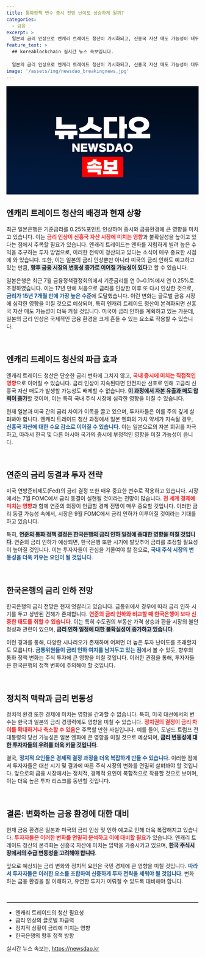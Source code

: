 ```yaml
---
title: 통화정책 변수 증시 전망 난이도 상승하게 될까?
categories:
  - 금융
excerpt: >
  일본의 금리 인상으로 엔캐리 트레이드 청산이 가시화되고, 신흥국 자산 매도 가능성이 대두된다. 금융시장에 미칠 파급력과 함께 한국은행의 금리 인하 시점에 대한 이견이 커지며 투자자들의 불확실성이 높아진 상황이다.
feature_text: >
  ## koreablockchain 실시간 뉴스 속보입니다.

  일본의 금리 인상으로 엔캐리 트레이드 청산이 가시화되고, 신흥국 자산 매도 가능성이 대두된다. 금융시장에 미칠 파급력과 함께 한국은행의 금리 인하 시점에 대한 이견이 커지며 투자자들의 불확실성이 높아진 상황이다.
image: '/assets/img/newsdao_breakingnews.jpg'
---
```


<p><img src="/assets/img/newsdao_breakingnews.jpg" alt="koreablockchain 속보" /></p>

<h2 data-ke-size="size26">엔캐리 트레이드 청산의 배경과 현재 상황</h2>

<p data-ke-size="size16">최근 일본은행은 기준금리를 0.25%포인트 인상하며 증시와 금융환경에 큰 영향을 미치고 있습니다. 이는 <b><span style="color: #ee2323;">금리 인상이 신흥국 자산 시장에 미치는 영향</span></b>과 불확실성을 높이고 있다는 점에서 주목할 필요가 있습니다. 엔캐리 트레이드는 엔화를 저렴하게 빌려 높은 수익을 추구하는 투자 방법으로, 이러한 전략이 청산되고 있다는 소식이 매우 중요한 시점에 와 있습니다. 또한, 이는 일본의 금리 인상뿐만 아니라 미국의 금리 인하도 예고하고 있는 만큼, <b><span style="background-color: #21538527;">향후 금융 시장의 변동성 증가로 이어질 가능성이 있다</span></b>고 할 수 있습니다.</p>

<p data-ke-size="size16">일본은행은 최근 7월 금융정책결정회의에서 기준금리를 연 0~0.1%에서 연 0.25%로 조정하였습니다. 이는 17년 만에 처음으로 금리를 인상한 이후 또 다시 인상한 것으로, <b><span style="color: #1a5490;">금리가 15년 7개월 만에 가장 높은 수준</span></b>에 도달했습니다. 이런 변화는 글로벌 금융 시장에 심각한 영향을 미칠 것으로 예상되며, 특히 엔캐리 트레이드 청산이 본격화되면 신흥국 자산 매도 가능성이 더욱 커질 것입니다. 미국이 금리 인하를 계획하고 있는 가운데, 일본의 금리 인상은 국제적인 금융 환경을 크게 흔들 수 있는 요소로 작용할 수 있습니다.</p>

<p data-ke-size="size16">&nbsp;</p>

<h2 data-ke-size="size26">엔캐리 트레이드 청산의 파급 효과</h2>

<p data-ke-size="size16">엔캐리 트레이드 청산은 단순한 금리 변화에 그치지 않고, <b><span style="color: #ee2323;">국내 증시에 미치는 직접적인 영향</span></b>으로 이어질 수 있습니다. 금리 인상이 지속된다면 안전자산 선호로 인해 고금리 신흥국 자산 매도가 발생할 가능성도 배제할 수 없습니다. <b><span style="background-color: #21538527;">이 과정에서 자본 유출과 매도 압력이 증가</span></b>할 것이며, 이는 특히 국내 주식 시장에 심각한 영향을 미칠 수 있습니다.</p>

<p data-ke-size="size16">현재 일본과 미국 간의 금리 차이가 이목을 끌고 있으며, 투자자들은 이를 주의 깊게 살펴봐야 합니다. 엔캐리 트레이드 청산 과정에서 일본 엔화의 가치 약세가 지속될 경우, <b><span style="color: #1a5490;">신흥국 자산에 대한 수요 감소로 이어질 수 있습니다</span></b>. 이는 일본으로의 자본 회귀를 자극하고, 따라서 한국 및 다른 아시아 국가의 증시에 부정적인 영향을 미칠 가능성이 큽니다.</p>

<p data-ke-size="size16">&nbsp;</p>

<h2 data-ke-size="size26">연준의 금리 동결과 투자 전략</h2>

<p data-ke-size="size16">미국 연방준비제도(Fed)의 금리 결정 또한 매우 중요한 변수로 작용하고 있습니다. 시장에서는 7월 FOMC에서 금리 동결이 실현될 것이라는 전망이 많습니다. <b><span style="color: #ee2323;">전 세계 경제에 미치는 영향</span></b>과 함께 연준의 의장이 언급할 경제 전망이 매우 중요할 것입니다. 이러한 금리 동결 가능성 속에서, 시장은 9월 FOMC에서 금리 인하가 이루어질 것이라는 기대를 하고 있습니다.</p>

<p data-ke-size="size16">특히, <b><span style="background-color: #21538527;">연준의 통화 정책 결정은 한국은행의 금리 인하 일정에 중대한 영향을 미칠 것입니다</span></b>. 연준의 금리 인하가 예상되면, 한국은행 또한 시기에 발맞추어 금리를 조정할 필요성이 높아질 것입니다. 이는 투자자들이 관심을 기울여야 할 점으로, <b><span style="color: #1a5490;">국내 주식 시장의 변동성을 더욱 키우는 요인이 될 것입니다</span></b>.</p>

<p data-ke-size="size16">&nbsp;</p>

<h2 data-ke-size="size26">한국은행의 금리 인하 전망</h2>

<p data-ke-size="size16">한국은행의 금리 전망은 현재 엇갈리고 있습니다. 금통위에서 경우에 따라 금리 인하 시기를 두고 상반된 견해가 존재합니다. <b><span style="color: #ee2323;">연준의 금리 인하와 비교할 때 한국은행이 보다 신중한 태도를 취할 수 있습니다</span></b>. 이는 특히 수도권의 부동산 가격 상승과 환율 시장의 불안정성과 관련이 있으며, <b><span style="background-color: #21538527;">금리 인하 일정에 대한 불확실성이 증가하고 있습니다</span></b>.</p>

<p data-ke-size="size16">이런 경과를 통해, 다양한 시나리오가 존재하며 어쩌면 더 높은 투자 난이도를 초래할지도 모릅니다. <b><span style="color: #1a5490;">금통위원들이 금리 인하 여지를 남겨두고 있는 점</span></b>에서 볼 수 있듯, 향후의 통화 정책 변화는 주식 투자에 큰 영향을 미칠 것입니다. 이러한 관점을 통해, 투자자들은 한국은행의 정책 변화에 주의해야 할 것입니다.</p>

<p data-ke-size="size16">&nbsp;</p>

<h2 data-ke-size="size26">정치적 맥락과 금리 변동성</h2>

<p data-ke-size="size16">정치적 환경 또한 경제에 미치는 영향을 간과할 수 없습니다. 특히, 미국 대선에서의 변수는 한국과 일본의 금리 경쟁력에도 영향을 미칠 수 있습니다. <b><span style="color: #ee2323;">정치권의 결정이 금리 차이를 확대하거나 축소할 수 있음</span></b>은 주목할 만한 사실입니다. 예를 들어, 도널드 트럼프 전 대통령의 당선 가능성은 일본 엔화에 큰 영향을 미칠 것으로 예상되며, <b><span style="background-color: #21538527;">금리 변동성에 대한 투자자들의 우려를 더욱 키울 것입니다</span></b>.</p>

<p data-ke-size="size16">결국, <b><span style="color: #1a5490;">정치적 요인들은 경제적 결정 과정을 더욱 복잡하게 만들 수 있습니다</span></b>. 이러한 점에서 투자자들은 대선 시기 및 결과에 따른 주식 시장의 변화를 면밀히 살펴봐야 할 것입니다. 앞으로의 금융 시장에서는 정치적, 경제적 요인이 복합적으로 작용할 것으로 보이며, 이는 더욱 높은 투자 리스크를 동반할 것입니다.</p>

<p data-ke-size="size16">&nbsp;</p>

<h2 data-ke-size="size26">결론: 변화하는 금융 환경에 대한 대비</h2>

<p data-ke-size="size16">현재 금융 환경은 일본과 미국의 금리 인상 및 인하 예고로 인해 더욱 복잡해지고 있습니다. <b><span style="color: #ee2323;">투자자들은 이러한 변화를 면밀히 분석하고 이에 대비할 필요</span></b>가 있습니다. 엔캐리 트레이드 청산의 본격화는 신흥국 자산에 미치는 압박을 가중시키고 있으며, <b><span style="background-color: #21538527;">한국 주식시장에서의 수급 변동성을 고려해야 합니다</span></b>.</p>

<p data-ke-size="size16">앞으로 예상되는 금리 변화와 정치적 요인은 국민 경제에 큰 영향을 미칠 것입니다. <b><span style="color: #1a5490;">따라서 투자자들은 이러한 요소를 조합하여 신중하게 투자 전략을 세워야 될 것입니다</span></b>. 변화하는 금융 환경을 잘 이해하고, 유연한 투자가 이뤄질 수 있도록 대비해야 합니다.</p>

<p data-ke-size="size16">&nbsp;</p>

<hr style="border: 1px solid #ccc;">

<ul>
    <li>엔캐리 트레이드의 청산 필요성</li>
    <li>금리 인상의 글로벌 파급력</li>
    <li>정치적 상황이 금리에 미치는 영향</li>
    <li>한국은행의 향후 정책 방향</li>
</ul>

<p data-ke-size="size16"></p>
실시간 뉴스 속보는, <a href="https://newsdao.kr" rel="dofollow">https://newsdao.kr</a>


